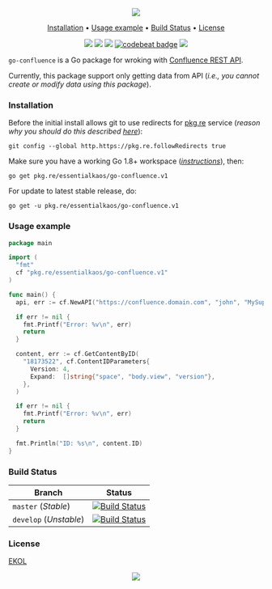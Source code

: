 <p align="center"><a href="#readme"><img src="https://gh.kaos.st/go-confluence.svg"/></a></p>

<p align="center"><a href="#installation">Installation</a> • <a href="#usage-example">Usage example</a> • <a href="#build-status">Build Status</a> • <a href="#license">License</a></p>

<p align="center">
  <a href="https://godoc.org/pkg.re/essentialkaos/go-confluence.v1"><img src="https://godoc.org/pkg.re/essentialkaos/go-confluence.v1?status.svg"></a>
  <a href="https://goreportcard.com/report/github.com/essentialkaos/go-confluence"><img src="https://goreportcard.com/badge/github.com/essentialkaos/go-confluence"></a>
  <a href="https://travis-ci.org/essentialkaos/go-confluence"><img src="https://travis-ci.org/essentialkaos/go-confluence.svg"></a>
  <a href="https://codebeat.co/projects/github-com-essentialkaos-go-confluence-master"><img alt="codebeat badge" src="https://codebeat.co/badges/c367cff1-4b71-43de-9a47-9fb34e8c34df" /></a>
  <a href="https://essentialkaos.com/ekol"><img src="https://gh.kaos.st/ekol.svg"></a>
</p>

`go-confluence` is a Go package for wroking with [Confluence REST API](https://docs.atlassian.com/ConfluenceServer/rest/6.8.0/).

Currently, this package support only getting data from API (_i.e., you cannot create or modify data using this package_).

### Installation

Before the initial install allows git to use redirects for [pkg.re](https://github.com/essentialkaos/pkgre) service (_reason why you should do this described [here](https://github.com/essentialkaos/pkgre#git-support)_):

```
git config --global http.https://pkg.re.followRedirects true
```

Make sure you have a working Go 1.8+ workspace (_[instructions](https://golang.org/doc/install)_), then:

````
go get pkg.re/essentialkaos/go-confluence.v1
````

For update to latest stable release, do:

```
go get -u pkg.re/essentialkaos/go-confluence.v1
```

### Usage example

```go
package main

import (
  "fmt"
  cf "pkg.re/essentialkaos/go-confluence.v1"
)

func main() {
  api, err := cf.NewAPI("https://confluence.domain.com", "john", "MySuppaPAssWOrd")

  if err != nil {
    fmt.Printf("Error: %v\n", err)
    return
  }

  content, err := cf.GetContentByID(
    "18173522", cf.ContentIDParameters{
      Version: 4,
      Expand:  []string{"space", "body.view", "version"},
    },
  )

  if err != nil {
    fmt.Printf("Error: %v\n", err)
    return
  }

  fmt.Println("ID: %s\n", content.ID)
}

```

### Build Status

| Branch     | Status |
|------------|--------|
| `master` (_Stable_) | [![Build Status](https://travis-ci.org/essentialkaos/go-confluence.svg?branch=master)](https://travis-ci.org/essentialkaos/go-confluence) |
| `develop` (_Unstable_) | [![Build Status](https://travis-ci.org/essentialkaos/go-confluence.svg?branch=develop)](https://travis-ci.org/essentialkaos/go-confluence) |

### License

[EKOL](https://essentialkaos.com/ekol)

<p align="center"><a href="https://essentialkaos.com"><img src="https://gh.kaos.st/ekgh.svg"/></a></p>
